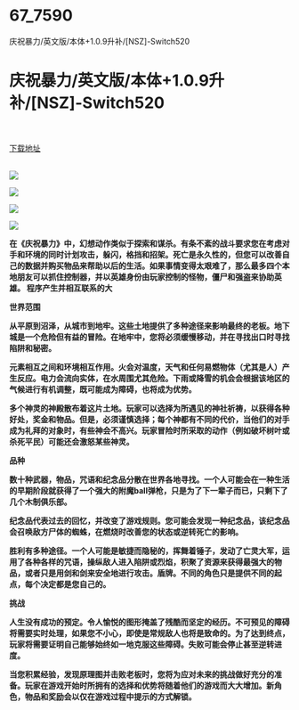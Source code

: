 # 67_7590
庆祝暴力/英文版/本体+1.0.9升补/[NSZ]-Switch520
# 庆祝暴力/英文版/本体+1.0.9升补/[NSZ]-Switch520
 <br/></br>
[下载地址](https://www.switch520.cc/article/7590 "下载地址")
<br/></br>

<p><span><strong><img src="https://www.switch520.cc/muke_img/upload_art_editor_20201129-1_1bba1c54013e0653e0f6f01bf7fc6248.jpg"></strong></span></p>
<p><span><strong><img src="https://www.switch520.cc/muke_img/upload_art_editor_20201129-1_fda32336c2c0b195bea05fe22a1ec02c.jpg"></strong></span></p>
<p><span><strong><img src="https://www.switch520.cc/muke_img/upload_art_editor_20201129-1_12db6eda88361e117091b39beae7356c.jpg"></strong></span></p>
<p><span><strong><img src="https://www.switch520.cc/muke_img/upload_art_editor_20201129-1_b2f9538925f5b00b220da6f9f11b2bc4.jpg"></strong></span></p>
<p></p>
<p></p>
<p><span><strong>在《庆祝暴力》中，幻想动作类似于探索和谋杀。有条不紊的战斗要求您在考虑对手和环境的同时计划攻击，躲闪，格挡和招架。死亡是永久性的，但您可以改善自己的数据并购买物品来帮助以后的生活。如果事情变得太艰难了，那么最多四个本地朋友可以抓住控制器，并以英雄身份由玩家控制的怪物，僵尸和强盗来协助英雄。 程序产生并相互联系的大</strong></span></p>
<p><span><strong>世界范围</strong></span></p>
<p><span><strong>从平原到沼泽，从城市到地牢。这些土地提供了多种途径来影响最终的老板。地下城是一个危险但有益的冒险。在地牢中，您将必须缓慢移动，并在寻找出口时寻找陷阱和秘密。</strong></span></p>
<p></p>
<p><span><strong>元素相互之间和环境相互作用。火会对温度，天气和任何易燃物体（尤其是人）产生反应。电力会流向实体，在水周围尤其危险。下雨或降雪的机会会根据该地区的气候进行有机调整，既可能成为障碍，也将成为优势。</strong></span></p>
<p></p>
<p><span><strong>多个神灵的神殿散布着这片土地。玩家可以选择为所遇见的神社祈祷，以获得各种好处，奖金和物品。但是，必须谨慎选择；每个神都有不同的代价，当他们的对手成为礼拜的对象时，有些神会不高兴。玩家冒险时所采取的动作（例如破坏树叶或杀死平民）可能还会激怒某些神灵。</strong></span></p>
<p></p>
<p><span><strong>品种</strong></span></p>
<p><span><strong>数十种武器，物品，咒语和纪念品分散在世界各地寻找。一个人可能会在一种生活的早期阶段就获得了一个强大的附魔ball弹枪，只是为了下一辈子而已，只剩下了几个木制俱乐部。</strong></span></p>
<p></p>
<p><span><strong>纪念品代表过去的回忆，并改变了游戏规则。您可能会发现一种纪念品，该纪念品会召唤敌方尸体的蜘蛛，在燃烧时改善您的状态或逆转死亡的影响。</strong></span></p>
<p></p>
<p><span><strong>胜利有多种途径。一个人可能是敏捷而隐秘的，挥舞着锤子，发动了亡灵大军，运用了各种各样的咒语，操纵敌人进入陷阱或烈焰，积聚了资源来获得最强大的物品，或者只是用剑和剑来安全地进行攻击。盾牌。不同的角色只是提供不同的起点，每个决定都是您自己的。</strong></span></p>
<p></p>
<p><span><strong>挑战</strong></span></p>
<p><span><strong>人生没有成功的预定。令人愉悦的图形掩盖了残酷而坚定的经历。不可预见的障碍将需要实时处理，如果您不小心，即使是常规敌人也将是致命的。为了达到终点，玩家将需要证明自己能够始终如一地克服这些障碍。失败可能会停止甚至逆转进度。</strong></span></p>
<p></p>
<p><span><strong>当您积累经验，发现原理图并击败老板时，您将为应对未来的挑战做好充分的准备。玩家在游戏开始时所拥有的选择和优势将随着他们的游戏而大大增加。新角色，物品和奖励会以仅在游戏过程中提示的方式解锁。</strong></span></p>
<p></p>
